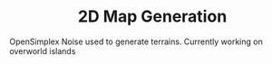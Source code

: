 <h1 align="center">2D Map Generation</h1>

OpenSimplex Noise used to generate terrains. Currently working on overworld islands
